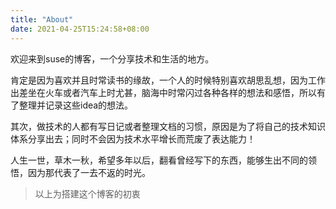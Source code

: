 ```yaml
---
title: "About"
date: 2021-04-25T15:24:58+08:00
---
```

欢迎来到suse的博客，一个分享技术和生活的地方。

肯定是因为喜欢并且时常读书的缘故，一个人的时候特别喜欢胡思乱想，因为工作出差坐在火车或者汽车上时尤甚，脑海中时常闪过各种各样的想法和感悟，所以有了整理并记录这些idea的想法。

其次，做技术的人都有写日记或者整理文档的习惯，原因是为了将自己的技术知识体系分享出去；同时不会因为技术水平增长而荒废了表达能力！

人生一世，草木一秋，希望多年以后，翻看曾经写下的东西，能够生出不同的领悟，因为那代表了一去不返的时光。

>以上为搭建这个博客的初衷